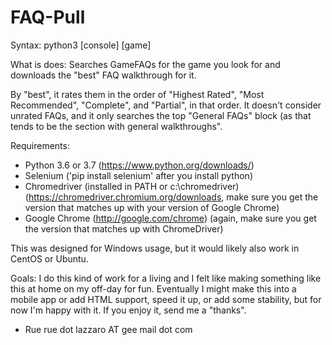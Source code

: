 # FAQ-Pull #

Syntax: python3 [console] [game]


What is does:
Searches GameFAQs for the game you look for and downloads the "best" FAQ walkthrough for it. 

By "best", it rates them in the order of "Highest Rated", "Most Recommended", "Complete", and "Partial", in that order. It doesn't consider unrated FAQs, and it only searches the top "General FAQs" block (as that tends to be the section with general walkthroughs". 

Requirements:
- Python 3.6 or 3.7 (https://www.python.org/downloads/)
- Selenium ('pip install selenium' after you install python)
- Chromedriver (installed in PATH or c:\chromedriver\) (https://chromedriver.chromium.org/downloads, make sure you get the version that matches up with your version of Google Chrome)
- Google Chrome (http://google.com/chrome) (again, make sure you get the version that matches up with ChromeDriver)

This was designed for Windows usage, but it would likely also work in CentOS or Ubuntu.

Goals:
I do this kind of work for a living and I felt like making something like this at home on my off-day for fun. Eventually I might make this into a mobile app or add HTML support, speed it up, or add some stability, but for now I'm happy with it. If you enjoy it, send me a "thanks".

- Rue
rue dot lazzaro AT gee mail dot com


